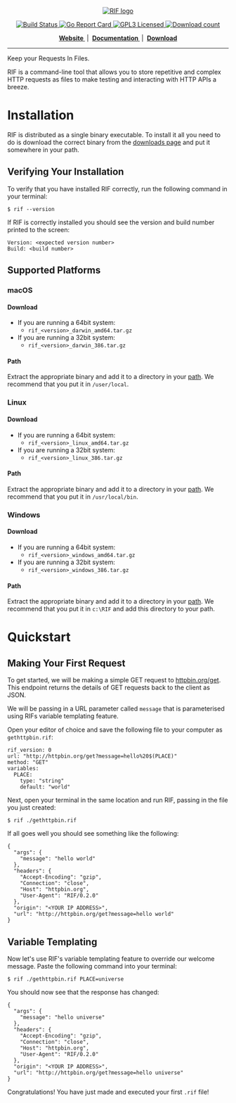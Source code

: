 <p align="center">
  <a href="https://turingincomplete.github.io/rif">
    <img src="https://github.com/turingincomplete/rif/blob/master/assets/logo-text.svg" alt="RIF logo"/>
  </a>
</p>
<p align="center">
  <a href="https://travis-ci.org/turingincomplete/rif">
    <img src="https://travis-ci.org/turingincomplete/rif.svg?branch=master" alt="Build Status"/>
  </a>
  <a href="https://goreportcard.com/report/github.com/turingincomplete/rif">
    <img src="https://goreportcard.com/badge/github.com/turingincomplete/rif" alt="Go Report Card"/>
  </a>
  <a href="https://github.com/turingincomplete/rif/blob/master/LICENSE">
    <img src="https://img.shields.io/github/license/turingincomplete/rif.svg" alt="GPL3 Licensed"/>
  </a>
  <a href="https://github.com/turingincomplete/rif/releases">
    <img src="https://img.shields.io/github/downloads/turingincomplete/rif/total.svg" alt="Download count"/>
  </a>
</p>
<p align="center">
  <b>
    <a href="https://turingincomplete.github.io/rif">
      Website
    </a>
  </b>
  &nbsp;|&nbsp;
  <b>
    <a href="https://turingincomplete.github.io/rif/docs/quickstart/">
      Documentation
    </a>
  </b>
  &nbsp;|&nbsp;
  <b>
    <a href="https://github.com/turingincomplete/rif/releases">
      Download
    </a>
  </b>
</p>

---
Keep your Requests In Files.

RIF is a command-line tool that allows you to store repetitive and complex
HTTP requests as files to make testing and interacting with HTTP APIs a breeze.

# Installation
RIF is distributed as a single binary executable. To install it all you need
to do is download the correct binary from the
[downloads page](https://github.com/turingincomplete/rif/releases "Downloads Page")
and put it somewhere in your path.

## Verifying Your Installation
To verify that you have installed RIF correctly, run the following command
in your terminal:
```
$ rif --version
```

If RIF is correctly installed you should see the version and build
number printed to the screen:
```
Version: <expected version number>
Build: <build number>
```

## Supported Platforms
### macOS
#### Download
 - If you are running a 64bit system:
   - `rif_<version>_darwin_amd64.tar.gz`
 - If you are running a 32bit system:
   - `rif_<version>_darwin_386.tar.gz`

#### Path
Extract the appropriate binary and add it to a directory in your
[path](http://osxdaily.com/2014/08/14/add-new-path-to-path-command-line/ "How to Add a New Path to PATH at Command Line the Right Way").
We recommend that you put it in `/user/local`.

### Linux
#### Download
 - If you are running a 64bit system:
   - `rif_<version>_linux_amd64.tar.gz`
 - If you are running a 32bit system:
   - `rif_<version>_linux_386.tar.gz`

#### Path
Extract the appropriate binary and add it to a directory in your
[path](https://www.cyberciti.biz/faq/how-to-add-to-bash-path-permanently-on-linux/ "How to add to bash $PATH permanently on Linux").
We recommend that you put it in `/usr/local/bin`.

### Windows
#### Download
 - If you are running a 64bit system:
   - `rif_<version>_windows_amd64.tar.gz`
 - If you are running a 32bit system:
   - `rif_<version>_windows_386.tar.gz`

#### Path
Extract the appropriate binary and add it to a directory in your
[path](https://stackoverflow.com/questions/1618280/where-can-i-set-path-to-make-exe-on-windows "Where can I set the path on Windows?").
We recommend that you put it in `c:\RIF` and add this directory to your path.

# Quickstart
## Making Your First Request
To get started, we will be making a simple GET request to
[httpbin.org/get](http://httpbin.org/get). This endpoint returns the details
of GET requests back to the client as JSON.

We will be passing in a URL parameter called `message` that is parameterised
using RIFs variable templating feature.

Open your editor of choice and save the following file to your computer
as `gethttpbin.rif`:
```
rif_version: 0
url: "http://httpbin.org/get?message=hello%20$(PLACE)"
method: "GET"
variables:
  PLACE:
    type: "string"
    default: "world"
```

Next, open your terminal in the same location and run RIF,
passing in the file you just created:
```
$ rif ./gethttpbin.rif
```

If all goes well you should see something like the following:
```
{
  "args": {
    "message": "hello world"
  }, 
  "headers": {
    "Accept-Encoding": "gzip", 
    "Connection": "close", 
    "Host": "httpbin.org", 
    "User-Agent": "RIF/0.2.0"
  }, 
  "origin": "<YOUR IP ADDRESS>", 
  "url": "http://httpbin.org/get?message=hello world"
}
```

## Variable Templating
Now let's use RIF's variable templating feature to override our welcome message.
Paste the following command into your terminal:
```
$ rif ./gethttpbin.rif PLACE=universe
```

You should now see that the response has changed:
```
{
  "args": {
    "message": "hello universe"
  }, 
  "headers": {
    "Accept-Encoding": "gzip", 
    "Connection": "close", 
    "Host": "httpbin.org", 
    "User-Agent": "RIF/0.2.0"
  }, 
  "origin": "<YOUR IP ADDRESS>", 
  "url": "http://httpbin.org/get?message=hello universe"
}
```

Congratulations! You have just made and executed your first `.rif` file!
